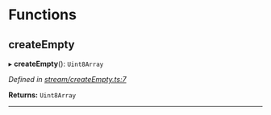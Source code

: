 

# Functions

<a id="createempty"></a>

##  createEmpty

▸ **createEmpty**(): `Uint8Array`

*Defined in [stream/createEmpty.ts:7](https://github.com/polkadot-js/common/blob/9864646/packages/trie-codec/src/stream/createEmpty.ts#L7)*

**Returns:** `Uint8Array`

___

